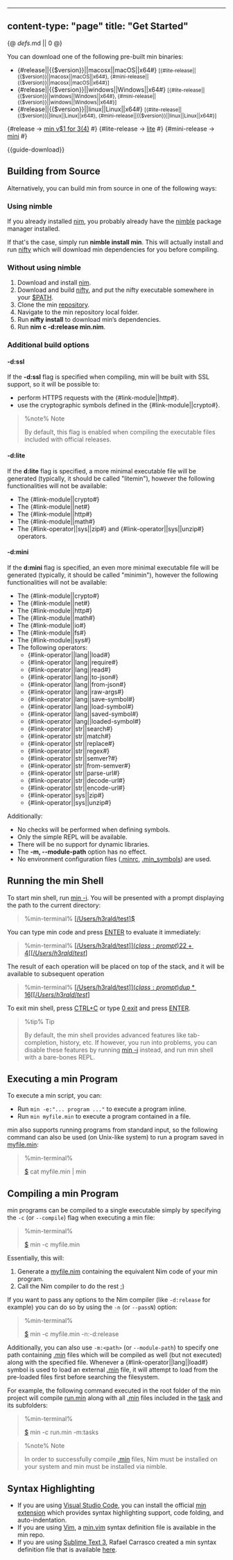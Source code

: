 -----
content-type: "page"
title: "Get Started"
-----
{@ _defs_.md || 0 @}


You can download one of the following pre-built min binaries:

* {#release||{{$version}}||macosx||macOS||x64#} <small>[{#lite-release||{{$version}}||macosx||macOS||x64#}, {#mini-release||{{$version}}||macosx||macOS||x64#}]</small>
* {#release||{{$version}}||windows||Windows||x64#} <small>[{#lite-release||{{$version}}||windows||Windows||x64#}, {#mini-release||{{$version}}||windows||Windows||x64#}]</small>
* {#release||{{$version}}||linux||Linux||x64#} <small>[{#lite-release||{{$version}}||linux||Linux||x64#}, {#mini-release||{{$version}}||linux||Linux||x64#}]</small>

{#release -> [min v$1 for $3 ($4)](https://github.com/h3rald/min/releases/download/v$1/min\_v$1\_$2\_$4.zip) #}
{#lite-release -> [lite](https://github.com/h3rald/min/releases/download/v$1/litemin\_v$1\_$2\_$4.zip) #}
{#mini-release -> [mini](https://github.com/h3rald/min/releases/download/v$1/minimin\_v$1\_$2\_$4.zip) #}

{{guide-download}}

## Building from Source

Alternatively, you can build min from source in one of the following ways:

### Using nimble

If you already installed [nim](https://nim-lang.org), you probably already have the [nimble](https://github.com/nim-lang/nimble) package manager installed.

If that's the case, simply run **nimble install min**. This will actually install and run [nifty](https://github.com/h3rald/nifty) which will download min dependencies for you before compiling. 

### Without using nimble

1. Download and install [nim](https://nim-lang.org).
2. Download and build [nifty](https://github.com/h3rald/nifty), and put the nifty executable somewhere in your [$PATH](class:kwd).
3. Clone the min [repository](https://github.com/h3rald/min).
4. Navigate to the min repository local folder.
5. Run **nifty install** to download min’s dependencies.
7. Run **nim c -d:release min.nim**.

### Additional build options

#### -d:ssl

If the **-d:ssl** flag is specified when compiling, min will be built with SSL support, so it will be possible to:
* perform HTTPS requests with the {#link-module||http#}.
* use the cryptographic symbols defined in the {#link-module||crypto#}.

> %note%
> Note
> 
> By default, this flag is enabled when compiling the executable files included with official releases.

#### -d:lite

If the **d:lite** flag is specified, a more minimal executable file will be generated (typically, it should be called "litemin"), however the following functionalities will not be available:

* The {#link-module||crypto#}
* The {#link-module||net#}
* The {#link-module||http#}
* The {#link-module||math#}
* The {#link-operator||sys||zip#} and {#link-operator||sys||unzip#} operators.

#### -d:mini

If the **d:mini** flag is specified, an even more minimal executable file will be generated (typically, it should be called "minimin"), however the following functionalities will not be available:

* The {#link-module||crypto#}
* The {#link-module||net#}
* The {#link-module||http#}
* The {#link-module||math#}
* The {#link-module||io#}
* The {#link-module||fs#}
* The {#link-module||sys#}
* The following operators:
  * {#link-operator||lang||load#}
  * {#link-operator||lang||require#}
  * {#link-operator||lang||read#}
  * {#link-operator||lang||to-json#}
  * {#link-operator||lang||from-json#}
  * {#link-operator||lang||raw-args#}
  * {#link-operator||lang||save-symbol#}
  * {#link-operator||lang||load-symbol#}
  * {#link-operator||lang||saved-symbol#}
  * {#link-operator||lang||loaded-symbol#}
  * {#link-operator||str||search#}
  * {#link-operator||str||match#}
  * {#link-operator||str||replace#}
  * {#link-operator||str||regex#}
  * {#link-operator||str||semver?#}
  * {#link-operator||str||from-semver#}
  * {#link-operator||str||parse-url#}
  * {#link-operator||str||decode-url#}
  * {#link-operator||str||encode-url#}
  * {#link-operator||sys||zip#}
  * {#link-operator||sys||unzip#}

Additionally:

* No checks will be performed when defining symbols.
* Only the simple REPL will be available.
* There will be no support for dynamic libraries.
* The **-m, \-\-module-path** option has no effect.
* No environment configuration files ([.minrc](class:file), [.min_symbols](class:file)) are used.

## Running the min Shell

To start min shell, run [min -i](class:cmd). You will be presented with a prompt displaying the path to the current directory:

> %min-terminal%
> [[/Users/h3rald/test]$](class:prompt)

You can type min code and press [ENTER](class:kbd) to evaluate it immediately:

> %min-terminal%
> [[/Users/h3rald/test]$](class:prompt) 2 2 +
>  4 
> [[/Users/h3rald/test]$](class:prompt)

The result of each operation will be placed on top of the stack, and it will be available to subsequent operation

> %min-terminal%
> [[/Users/h3rald/test]$](class:prompt) dup *
>  16
> [[/Users/h3rald/test]$](class:prompt)

To exit min shell, press [CTRL+C](class:kbd) or type [0 exit](class:cmd) and press [ENTER](class:kbd).

> %tip%
> Tip
> 
> By default, the min shell provides advanced features like tab-completion, history, etc. If however, you run into problems, you can disable these features by running [min -j](class:cmd) instead, and run min shell with a bare-bones REPL. 

## Executing a min Program

To execute a min script, you can:

* Run `min -e:"... program ..."` to execute a program inline.
* Run `min myfile.min` to execute a program contained in a file.

min also supports running programs from standard input, so the following command can also be used (on Unix-like system) to run a program saved in [myfile.min](class:file):

> %min-terminal%
> 
> [$](class:prompt) cat myfile.min | min

## Compiling a min Program

min programs can be compiled to a single executable simply by specifying the `-c` (or `--compile`) flag when executing a min file:

> %min-terminal%
> 
> [$](class:prompt) min -c myfile.min

Essentially, this will:

1. Generate a [myfile.nim](class:file) containing the equivalent Nim code of your min program.
2. Call the Nim compiler to do the rest ;)

If you want to pass any options to the Nim compiler (like `-d:release` for example) you can do so by using the `-n` (or `--passN`) option:

> %min-terminal%
> 
> [$](class:prompt) min -c myfile.min -n:-d:release

Additionally, you can also use `-m:<path>` (or `--module-path`) to specify one path containing [.min](class:ext) files which will be compiled as well (but not executed) along with the specified file. Whenever a {#link-operator||lang||load#} symbol is used to load an external [.min](class:ext) file, it will attempt to load from the pre-loaded files first before searching the filesystem.

For example, the following command executed in the root folder of the min project will compile [run.min](class:file) along with all [.min](class:ext) files included in the [task](class:dir) and its subfolders:

> %min-terminal%
> 
> [$](class:prompt) min -c run.min -m:tasks

> %note%
> Note
> 
> In order to successfully compile [.min](class.ext) files, Nim must be installed on your system and min must be installed via nimble.

## Syntax Highlighting

* If you are using [Visual Studio Code](https://code.visualstudio.com/), you can install the official [min extension](https://marketplace.visualstudio.com/items?itemName=h3rald.vscode-min-lang) which provides syntax highlighting support, code folding, and auto-indentation.
* If you are using [Vim](https://www.vim.org), a [min.vim](https://github.com/h3rald/min/blob/master/min.vim) syntax definition file is available in the min repo.
* If you are using [Sublime Text 3](https://www.sublimetext.com/3), Rafael Carrasco created a min syntax definition file that is available [here](https://github.com/rscarrasco/min-sublime-syntax).

